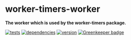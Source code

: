 # worker-timers-worker

**The worker which is used by the worker-timers package.**

[![tests](https://img.shields.io/travis/chrisguttandin/worker-timers-worker/master.svg?style=flat-square)](https://travis-ci.org/chrisguttandin/worker-timers-worker)
[![dependencies](https://img.shields.io/david/chrisguttandin/worker-timers-worker.svg?style=flat-square)](https://www.npmjs.com/package/worker-timers-worker)
[![version](https://img.shields.io/npm/v/worker-timers-worker.svg?style=flat-square)](https://www.npmjs.com/package/worker-timers-worker) [![Greenkeeper badge](https://badges.greenkeeper.io/chrisguttandin/worker-timers-worker.svg)](https://greenkeeper.io/)

